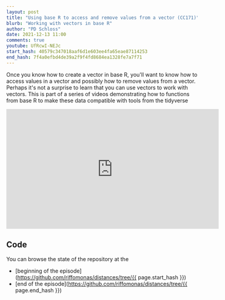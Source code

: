 ```yaml
---
layout: post
title: "Using base R to access and remove values from a vector (CC171)"
blurb: "Working with vectors in base R"
author: "PD Schloss"
date: 2021-12-13 11:00
comments: true
youtube: UfRcwI-NEJc
start_hash: 40579c347018aaf6d1e603ee4fa65eae87114253
end_hash: 7f4a0efbd4de39a2f9f4fd8684ea1328fe7a7f71
---
```


Once you know how to create a vector in base R, you'll want to know how to access values in a vector and possibly how to remove values from a vector. Perhaps it's not a surprise to learn that you can use vectors to work with vectors. This is part of a series of videos demonstrating how to functions from base R to make these data compatible with tools from the tidyverse


<iframe style="margin: 0 auto;display:block;" width="560" height="315" src="https://www.youtube.com/embed/{{ page.youtube }}" frameborder="0" allow="accelerometer; autoplay; encrypted-media; gyroscope; picture-in-picture" allowfullscreen></iframe>


## Code

You can browse the state of the repository at the
* [beginning of the episode](https://github.com/riffomonas/distances/tree/{{ page.start_hash }})
* [end of the episode](https://github.com/riffomonas/distances/tree/{{ page.end_hash }})
